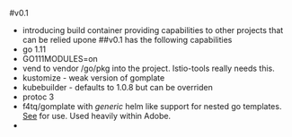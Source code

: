 #v0.1
- introducing build container providing capabilities to other projects that can be relied upone
##v0.1 has the following capabilities
- go 1.11
- GO111MODULES=on
- vend to vendor /go/pkg into the project.  Istio-tools really needs this.
- kustomize - weak version of gomplate
- kubebuilder - defaults to 1.0.8 but can be overriden
- protoc 3
- f4tq/gomplate with *generic* helm like support for nested go templates.  [See](https://github.com/f4tq/gomplate/releases) for use.  Used heavily within Adobe.
-
